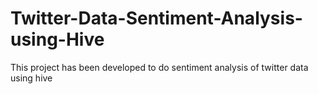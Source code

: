 # Twitter-Data-Sentiment-Analysis-using-Hive
This project has been developed to do sentiment analysis of twitter data using hive
